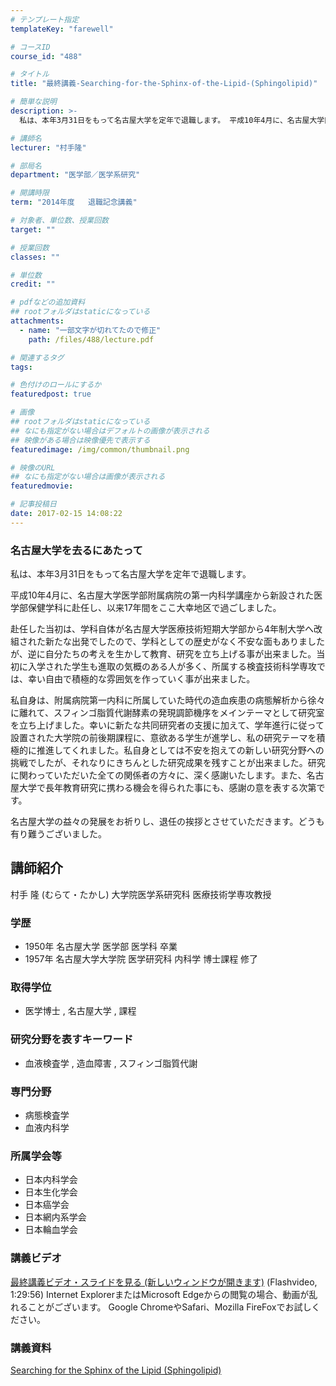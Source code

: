 ```yaml
---
# テンプレート指定
templateKey: "farewell"

# コースID
course_id: "488"

# タイトル
title: "最終講義-Searching-for-the-Sphinx-of-the-Lipid-(Sphingolipid)"

# 簡単な説明
description: >-
  私は、本年3月31日をもって名古屋大学を定年で退職します。 平成10年4月に、名古屋大学医学部附属病院の第一内科学講座から新設された医学部保健学科に赴任し、以来17年間をここ大幸地区で過ごしま...

# 講師名
lecturer: "村手隆"

# 部局名
department: "医学部／医学系研究"

# 開講時限
term: "2014年度	退職記念講義"

# 対象者、単位数、授業回数
target: ""

# 授業回数
classes: ""

# 単位数
credit: ""

# pdfなどの追加資料
## rootフォルダはstaticになっている
attachments: 
  - name: "一部文字が切れてたので修正" 
    path: /files/488/lecture.pdf

# 関連するタグ
tags:

# 色付けのロールにするか
featuredpost: true

# 画像
## rootフォルダはstaticになっている
## なにも指定がない場合はデフォルトの画像が表示される
## 映像がある場合は映像優先で表示する
featuredimage: /img/common/thumbnail.png

# 映像のURL
## なにも指定がない場合は画像が表示される
featuredmovie: 

# 記事投稿日
date: 2017-02-15 14:08:22
---
```


### 名古屋大学を去るにあたって

私は、本年3月31日をもって名古屋大学を定年で退職します。

平成10年4月に、名古屋大学医学部附属病院の第一内科学講座から新設された医学部保健学科に赴任し、以来17年間をここ大幸地区で過ごしました。

赴任した当初は、学科自体が名古屋大学医療技術短期大学部から4年制大学へ改組された新たな出発でしたので、学科としての歴史がなく不安な面もありましたが、逆に自分たちの考えを生かして教育、研究を立ち上げる事が出来ました。当初に入学された学生も進取の気概のある人が多く、所属する検査技術科学専攻では、幸い自由で積極的な雰囲気を作っていく事が出来ました。

私自身は、附属病院第一内科に所属していた時代の造血疾患の病態解析から徐々に離れて、スフィンゴ脂質代謝酵素の発現調節機序をメインテーマとして研究室を立ち上げました。幸いに新たな共同研究者の支援に加えて、学年進行に従って設置された大学院の前後期課程に、意欲ある学生が進学し、私の研究テーマを積極的に推進してくれました。私自身としては不安を抱えての新しい研究分野への挑戦でしたが、それなりにきちんとした研究成果を残すことが出来ました。研究に関わっていただいた全ての関係者の方々に、深く感謝いたします。また、名古屋大学で長年教育研究に携わる機会を得られた事にも、感謝の意を表する次第です。

名古屋大学の益々の発展をお祈りし、退任の挨拶とさせていただきます。どうも有り難うございました。

## 講師紹介

村手 隆 (むらて・たかし) 大学院医学系研究科 医療技術学専攻教授

### 学歴

* 1950年 名古屋大学 医学部 医学科 卒業
* 1957年 名古屋大学大学院 医学研究科 内科学 博士課程 修了

### 取得学位

* 医学博士 , 名古屋大学 , 課程

### 研究分野を表すキーワード

* 血液検査学 , 造血障害 , スフィンゴ脂質代謝

### 専門分野

* 病態検査学
* 血液内科学

### 所属学会等

* 日本内科学会
* 日本生化学会
* 日本癌学会
* 日本網内系学会
* 日本輪血学会

### 講義ビデオ

<a href="http://nuvideo.media.nagoya-u.ac.jp/embed/52a5260040dc33592742ac357ad3fd81623b9b86" target="blank">最終講義ビデオ・スライドを見る (新しいウィンドウが開きます)</a> (Flashvideo, 1:29:56)
Internet ExplorerまたはMicrosoft Edgeからの閲覧の場合、動画が乱れることがございます。
Google ChromeやSafari、Mozilla FireFoxでお試しください。

### 講義資料

[Searching for the Sphinx of the Lipid (Sphingolipid)](/files/488/lecture.pdf) 
